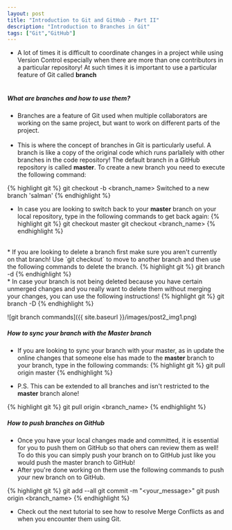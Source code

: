 ```yaml
---
layout: post
title: "Introduction to Git and GitHub - Part II"
description: "Introduction to Branches in Git"
tags: ["Git","GitHub"]
---
```


* A lot of times it is difficult to coordinate changes in a project while using Version Control especially when there are more than one contributors in a particular repository! At such times it is important to use a particular feature of Git called **branch** <br><br>

##### What are branches and how to use them?

* Branches are a feature of Git used when multiple collaborators are working on the same project, but want to work on different parts of the project.<br><br>
* This is where the concept of branches in Git is particularly useful. A branch is like a copy of the original code which runs parlallely with other branches in the code repository! The default branch in a GitHub repository is called __master__. To create a new branch you need to execute the following command:

{% highlight git %}
git checkout -b <branch_name>
Switched to a new branch 'salman'
{% endhighlight %}

* In case you are looking to switch back to your __master__ branch on your local repository, type in the following commands to get back again:
{% highlight git %}
git checkout master
git checkout <branch_name>
{% endhighlight %}
<br>
* If you are looking to delete a branch first make sure you aren't currently on that branch! Use `git checkout` to move to another branch and then use the following commands to delete the branch.
{% highlight git %}
git branch -d <branch_name>
{% endhighlight %}
<br>
* In case your branch is not being deleted because you have certain unmerged changes and you really want to delete them without merging your changes, you can use the following instructions!
{% highlight git %}
git branch -D <branch_name>
{% endhighlight %}

![git branch commands]({{ site.baseurl }}/images/post2_img1.png)

##### How to sync your branch with the Master branch
* If you are looking to sync your branch with your master, as in update the online changes that someone else has made to the __master__ branch to your branch, type in the following commands:
{% highlight git %}
git pull origin master
{% endhighlight %}

* P.S. This can be extended to all branches and isn't restricted to the __master__ branch alone!<br>

{% highlight git %}
git pull origin <branch_name>
{% endhighlight %}

##### How to push branches on GitHub

* Once you have your local changes made and committed, it is essential for you to push them on GitHub so that ohers can review them as well! To do this you can simply push your branch on to GitHub just like you would push the master branch to GitHub!<br>
* After you're done working on them use the following commands to push your new branch on to GitHub.

{% highlight git %}
git add --all
git commit -m "<your_message>"
git push origin <branch_name>
{% endhighlight %}
<br>

* Check out the next tutorial to see how to resolve Merge Conflicts as and when you encounter them using Git.
